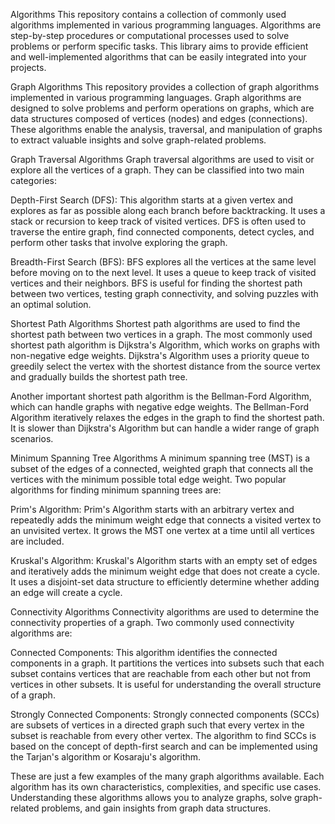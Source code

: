 Algorithms
This repository contains a collection of commonly used algorithms implemented in various programming languages. Algorithms are step-by-step procedures or computational processes used to solve problems or perform specific tasks. This library aims to provide efficient and well-implemented algorithms that can be easily integrated into your projects.

Graph Algorithms
This repository provides a collection of graph algorithms implemented in various programming languages. Graph algorithms are designed to solve problems and perform operations on graphs, which are data structures composed of vertices (nodes) and edges (connections). These algorithms enable the analysis, traversal, and manipulation of graphs to extract valuable insights and solve graph-related problems.

Graph Traversal Algorithms
Graph traversal algorithms are used to visit or explore all the vertices of a graph. They can be classified into two main categories:

Depth-First Search (DFS): This algorithm starts at a given vertex and explores as far as possible along each branch before backtracking. It uses a stack or recursion to keep track of visited vertices. DFS is often used to traverse the entire graph, find connected components, detect cycles, and perform other tasks that involve exploring the graph.

Breadth-First Search (BFS): BFS explores all the vertices at the same level before moving on to the next level. It uses a queue to keep track of visited vertices and their neighbors. BFS is useful for finding the shortest path between two vertices, testing graph connectivity, and solving puzzles with an optimal solution.

Shortest Path Algorithms
Shortest path algorithms are used to find the shortest path between two vertices in a graph. The most commonly used shortest path algorithm is Dijkstra's Algorithm, which works on graphs with non-negative edge weights. Dijkstra's Algorithm uses a priority queue to greedily select the vertex with the shortest distance from the source vertex and gradually builds the shortest path tree.

Another important shortest path algorithm is the Bellman-Ford Algorithm, which can handle graphs with negative edge weights. The Bellman-Ford Algorithm iteratively relaxes the edges in the graph to find the shortest path. It is slower than Dijkstra's Algorithm but can handle a wider range of graph scenarios.

Minimum Spanning Tree Algorithms
A minimum spanning tree (MST) is a subset of the edges of a connected, weighted graph that connects all the vertices with the minimum possible total edge weight. Two popular algorithms for finding minimum spanning trees are:

Prim's Algorithm: Prim's Algorithm starts with an arbitrary vertex and repeatedly adds the minimum weight edge that connects a visited vertex to an unvisited vertex. It grows the MST one vertex at a time until all vertices are included.

Kruskal's Algorithm: Kruskal's Algorithm starts with an empty set of edges and iteratively adds the minimum weight edge that does not create a cycle. It uses a disjoint-set data structure to efficiently determine whether adding an edge will create a cycle.

Connectivity Algorithms
Connectivity algorithms are used to determine the connectivity properties of a graph. Two commonly used connectivity algorithms are:

Connected Components: This algorithm identifies the connected components in a graph. It partitions the vertices into subsets such that each subset contains vertices that are reachable from each other but not from vertices in other subsets. It is useful for understanding the overall structure of a graph.

Strongly Connected Components: Strongly connected components (SCCs) are subsets of vertices in a directed graph such that every vertex in the subset is reachable from every other vertex. The algorithm to find SCCs is based on the concept of depth-first search and can be implemented using the Tarjan's algorithm or Kosaraju's algorithm.

These are just a few examples of the many graph algorithms available. Each algorithm has its own characteristics, complexities, and specific use cases. Understanding these algorithms allows you to analyze graphs, solve graph-related problems, and gain insights from graph data structures.